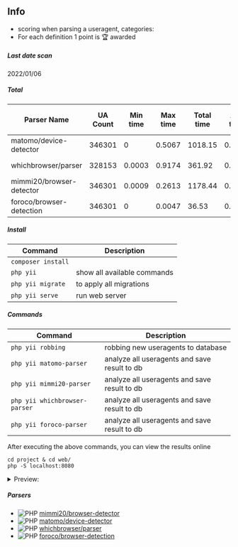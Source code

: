 Info
---
* scoring when parsing a useragent, categories:
* For each definition 1 point is 🏆 awarded

##### Last date scan
2022/01/06
##### Total
| Parser Name | UA Count | Min time | Max time | Total time | Avg time | Min memory | Max memory | Total memory | Avg memory | Bots | Bot uniques | OS | OS versions | Client types | Client names | Client versions | Engine names | Engine versions | Device types | Brand names | Model names | Model unique names
| ---- | ---- | ---- | ---- | ---- | ---- | ---- | ---- | ---- | ---- | ---- | ---- | ---- | ---- | ---- | ---- | ---- | ---- | ---- | ---- | ---- | ---- | ---- |
|matomo/device-detector| 346301| 0| 0.5067| 1018.15| 0.0029| 96 byte| 6.24 Mb| 72.73 Mb| 220.22 byte| 2854| 356| 335595 (96.91%)| 305316 (88.16%)| 332954 (96.15%)| 332954 (96.15%)| 299041 (86.35%)| 267531 (77.25%)| 93662 (27.05%)| 318891 (92.08%)| 273851 (79.08%)| 259476 (74.93%)| 24900 (7.19%)
|whichbrowser/parser| 328153| 0.0003| 0.9174| 361.92| 0.0011| 96 byte| 10.2 Mb| 524.38 Mb| 1.64 Kb| 2948| 274| 301535 (91.89%)| 278230 (84.79%)| 263017 (80.15%)| 288155 (87.81%)| 215506 (65.67%)| 299925 (91.4%)| 91311 (27.83%)| 322858 (98.39%)| 237449 (72.36%)| 285449 (86.99%)| 32688 (9.96%)
|mimmi20/browser-detector| 346301| 0.0009| 0.2613| 1178.44| 0.0034| 96 byte| 4.79 Mb| 2.8 Gb| 8.48 Kb| 4057| 685| 340117 (98.21%)| 301464 (87.05%)| 338054 (97.62%)| 338054 (97.62%)| 324185 (93.61%)| 332446 (96%)| 315499 (91.11%)| 340514 (98.33%)| 274721 (79.33%)| 340514 (98.33%)| 15998 (4.62%)
|foroco/browser-detection| 346301| 0| 0.0047| 36.53| 0.0001| 96 byte| 66.59 Kb| 441.18 Mb| 1.3 Kb| 37| 0| 333500 (96.3%)| 301420 (87.04%)| 0 (0%)| 314145 (90.71%)| 307025 (88.66%)| 0 (0%)| 0 (0%)| 337025 (97.32%)| 0 (0%)| 0 (0%)| 0 (0%)



##### Install 
| Command | Description |
| --- | --- |
| `composer install` |     |
| `php yii` | show all available commands  |
| `php yii migrate` | to apply all migrations | 
| `php yii serve` | run web server | 
 
##### Commands  

| Command | Description |
| --- | --- |
| `php yii robbing` | robbing new useragents to database |
| `php yii matomo-parser` | analyze all useragents and save result to db |
| `php yii mimmi20-parser`| analyze all useragents and save result to db |
| `php yii whichbrowser-parser` | analyze all useragents and save result to db |
| `php yii foroco-parser` | analyze all useragents and save result to db |

After executing the above commands, you can view the results online
```
cd project & cd web/
php -S localhost:8080
```

<details>
<summary>Preview:</summary>
 
![image](https://user-images.githubusercontent.com/1337066/147969697-4710707d-0ef5-49c9-be96-df03f87fe741.png)
 
</details>

##### Parsers

* ![PHP](https://img.shields.io/badge/php-%23777BB4.svg?style=for-the-badge&logo=php&logoColor=white) [mimmi20/browser-detector](https://github.com/mimmi20/browser-detector)
* ![PHP](https://img.shields.io/badge/php-%23777BB4.svg?style=for-the-badge&logo=php&logoColor=white) [matomo/device-detector](https://github.com/matomo-org/device-detector)
* ![PHP](https://img.shields.io/badge/php-%23777BB4.svg?style=for-the-badge&logo=php&logoColor=white) [whichbrowser/parser](https://github.com/WhichBrowser/Parser-PHP)
* ![PHP](https://img.shields.io/badge/php-%23777BB4.svg?style=for-the-badge&logo=php&logoColor=white) [foroco/browser-detection](https://github.com/foroco/php-browser-detection.git)